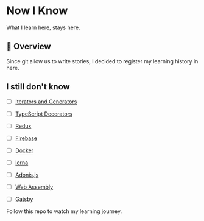 # Now I Know

What I learn here, stays here.

## :telescope: Overview

Since git allow us to write stories, I decided to register my learning history in here.  

## I still don't know

- [ ] [Iterators and Generators](https://developer.mozilla.org/en-US/docs/Web/JavaScript/Reference/Iteration_protocols)
- [ ] [TypeScript Decorators](https://www.typescriptlang.org/docs/handbook/decorators.html)
- [ ] [Redux](https://redux.js.org/)
- [ ] [Firebase](https://firebase.google.com/)
- [ ] [Docker](https://www.docker.com/)
- [ ] [lerna](https://lerna.js.org/)
- [ ] [Adonis.js](https://adonisjs.com/)
- [ ] [Web Assembly](https://webassembly.org/)
- [ ] [Gatsby](https://www.gatsbyjs.com/)


Follow this repo to watch my learning journey.
